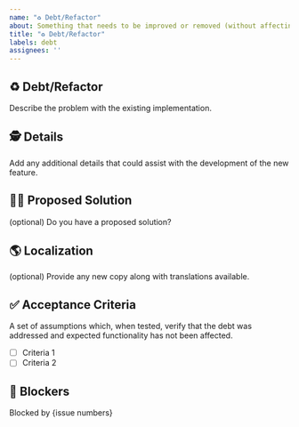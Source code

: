 ```yaml
---
name: "♻️ Debt/Refactor"
about: Something that needs to be improved or removed (without affecting expected functionality)
title: "♻️ Debt/Refactor"
labels: debt
assignees: ''
---
```


## ♻️ Debt/Refactor

Describe the problem with the existing implementation.

## 🕵️ Details

Add any additional details that could assist with the development of the new feature.

## 🙋‍♀️ Proposed Solution

(optional) Do you have a proposed solution?

## 🌎 Localization

(optional) Provide any new copy along with translations available.

## ✅ Acceptance Criteria

A set of assumptions which, when tested, verify that the debt was addressed and expected functionality has not been affected.

- [ ] Criteria 1
- [ ] Criteria 2

## 🛑 Blockers

Blocked by {issue numbers}
